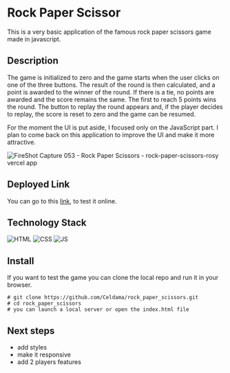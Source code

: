 # Rock Paper Scissor
This is a very basic application of the famous rock paper scissors game made in javascript. <br/>

## Description
The game is initialized to zero and the game starts when the user clicks on one of the three buttons. The result of the round is then calculated, and a point is awarded to the winner of the round. If there is a tie, no points are awarded and the score remains the same. The first to reach 5 points wins the round. The button to replay the round appears and, if the player decides to replay, the score is reset to zero and the game can be resumed. 

For the moment the UI is put aside, I focused only on the JavaScript part. I plan to come back on this application to improve the UI and make it more attractive. 

![FireShot Capture 053 - Rock Paper Scissors - rock-paper-scissors-rosy vercel app](https://user-images.githubusercontent.com/89074179/135048834-a39a1097-bd12-40e3-8d2c-431cf655a34e.png)

## Deployed Link
You can go to this [link](https://rock-paper-scissors-rosy.vercel.app/), to test it online.

## Technology Stack
![HTML](https://img.shields.io/badge/-HTML-red)
![CSS](https://img.shields.io/badge/-CSS-blue)
![JS](https://img.shields.io/badge/-JavaScript-yellow)

## Install
If you want to test the game you can clone the local repo and run it in your browser.
```
# git clone https://github.com/Celdama/rock_paper_scissors.git
# cd rock_paper_scissors
# you can launch a local server or open the index.html file
``` 
## Next steps
- add styles 
- make it responsive
- add 2 players features
